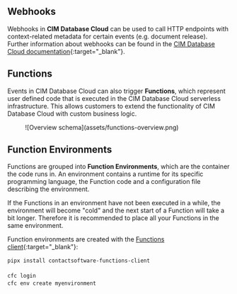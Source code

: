 ## Webhooks
Webhooks in __CIM Database Cloud__ can be used to call HTTP endpoints with context-related metadata for certain events (e.g. document release).
Further information about webhooks can be found in the [CIM Database Cloud documentation](https://saas-docs.contact-cloud.com/2025.14.0-en/admin/admin-contact_cloud/saas_admin/webhooks){:target="_blank"}.

## Functions

Events in CIM Database Cloud can also trigger **Functions**, which represent user defined code that is executed in the CIM Database Cloud serverless infrastructure. This allows customers to extend the functionality of CIM Database Cloud with custom business logic.

<figure markdown="span">
  ![Overview schema](assets/functions-overview.png)
  <figcaption></figcaption>
</figure>

## Function Environments

Functions are grouped into **Function Environments**, which are the container the code runs in. An environment contains a runtime for its specific programming language, the Function code and a configuration file describing the environment.

If the Functions in an environment have not been executed in a while, the environment will become "cold" and the next start of a Function will take a bit longer. Therefore it is recommended to place all your Functions in the same environment.

Function environments are created with the [Functions client](https://pypi.org/project/contactsoftware-functions-client/){:target="_blank"}:

```bash
pipx install contactsoftware-functions-client

cfc login
cfc env create myenvironment
```
